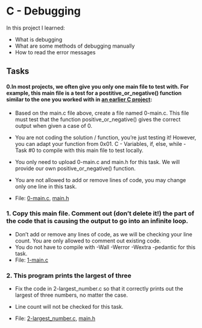# C - Debugging

In this project I learned:
- What is debugging
- What are some methods of debugging manually
- How to read the error messages

## Tasks

#### 0.In most projects, we often give you only one main file to test with. For example, this main file is a test for a postitive_or_negative() function similar to the one you worked with in [an earlier C project](/0x01-variables_if_else_while/0-positive_or_negative.c): 
- Based on the main.c file above, create a file named 0-main.c. This file must test that the function positive_or_negative() gives the correct output when given a case of 0.

- You are not coding the solution / function, you’re just testing it! However, you can adapt your function from 0x01. C - Variables, if, else, while - Task #0 to compile with this main file to test locally.

- You only need to upload 0-main.c and main.h for this task. We will provide our own positive_or_negative() function.
- You are not allowed to add or remove lines of code, you may change only one line in this task.
- File: [0-main.c](0-main.c), [main.h](main.h)

### 1. Copy this main file. Comment out (don’t delete it!) the part of the code that is causing the output to go into an infinite loop.

- Don’t add or remove any lines of code, as we will be checking your line count. You are only allowed to comment out existing code.
- You do not have to compile with -Wall -Werror -Wextra -pedantic for this task.
- File: [1-main.c](1-main.c)

### 2. This program prints the largest of three
- Fix the code in 2-largest_number.c so that it correctly prints out the largest of three numbers, no matter the case.

- Line count will not be checked for this task.
- File: [2-largest_number.c](2-largest_number.c), [main.h](main.h)



